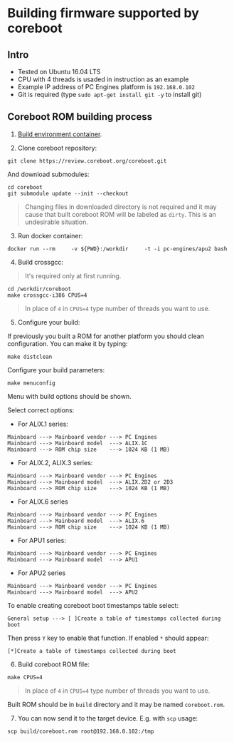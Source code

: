 Building firmware supported by coreboot
=======================================

Intro
-----
* Tested on Ubuntu 16.04 LTS
* CPU with 4 threads is usaded in instruction as an example
* Example IP address of PC Engines platform is `192.168.0.102`
* Git is required (type `sudo apt-get install git -y` to install git)

Coreboot ROM building process
-----------------------------

1. [Build environment container](https://github.com/pcengines/apu2-documentation/blob/master/docs/building_env.md).

2. Clone coreboot repository:

```
git clone https://review.coreboot.org/coreboot.git
```

And download submodules:
```
cd coreboot
git submodule update --init --checkout
```

> Changing files in downloaded directory is not required and it may cause that
built coreboot ROM will be labeled as `dirty`. This is an undesirable 
situation.

3. Run docker container:

```
docker run --rm     -v ${PWD}:/workdir     -t -i pc-engines/apu2 bash
```

4. Build crossgcc:

> It's required only at first running.

```
cd /workdir/coreboot
make crossgcc-i386 CPUS=4
```

> In place of `4` in `CPUS=4` type number of threads you want to use.


5. Configure your build:

If previously you built a ROM for another platform you should clean 
configuration. You can make it by typing:

```
make distclean
```

Configure your build parameters:
```
make menuconfig
```
Menu with build options should be shown.

Select correct options:
* For ALIX.1 series:
```
Mainboard ---> Mainboard vendor ---> PC Engines
Mainboard ---> Mainboard model  ---> ALIX.1C
Mainboard ---> ROM chip size	---> 1024 KB (1 MB)
```
* For ALIX.2, ALIX.3 series:
```
Mainboard ---> Mainboard vendor ---> PC Engines
Mainboard ---> Mainboard model  ---> ALIX.2D2 or 2D3
Mainboard ---> ROM chip size	---> 1024 KB (1 MB)
```
* For ALIX.6 series
```
Mainboard ---> Mainboard vendor ---> PC Engines
Mainboard ---> Mainboard model  ---> ALIX.6
Mainboard ---> ROM chip size	---> 1024 KB (1 MB)
```
* For APU1 series:
```
Mainboard ---> Mainboard vendor ---> PC Engines
Mainboard ---> Mainboard model  ---> APU1
```
* For APU2 series
```
Mainboard ---> Mainboard vendor ---> PC Engines
Mainboard ---> Mainboard model  ---> APU2	
```

To enable creating coreboot boot timestamps table select:
```
General setup ---> [ ]Create a table of timestamps collected during boot
```
Then press `Y` key to enable that function. If enabled `*` should appear:
```
[*]Create a table of timestamps collected during boot
```

6. Build coreboot ROM file:
```
make CPUS=4
```
> In place of `4` in `CPUS=4` type number of threads you want to use.

Built ROM should be in `build` directory and it may be named `coreboot.rom`.

7. You can now send it to the target device. E.g. with `scp` usage:

```
scp build/coreboot.rom root@192.168.0.102:/tmp
```

